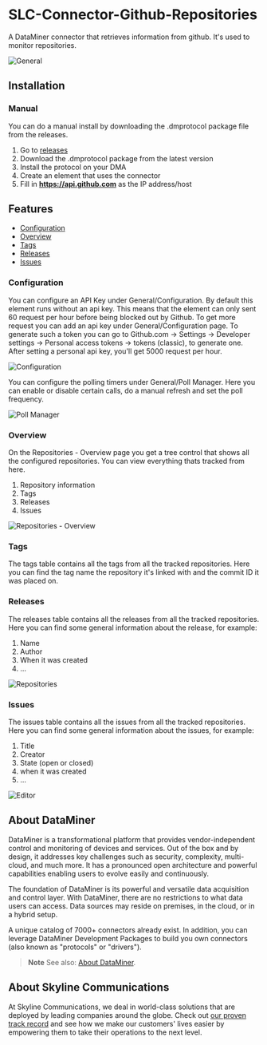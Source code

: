 # SLC-Connector-Github-Repositories

A DataMiner connector that retrieves information from github. It's used to monitor repositories.

![General](Documentation/GeneralPage.png)

## Installation

### Manual
You can do a manual install by downloading the .dmprotocol package file from the releases.
1. Go to [releases](https://github.com/SkylineCommunications/SLC-Connector-Github-Repositories/releases)
1. Download the .dmprotocol package from the latest version
1. Install the protocol on your DMA
1. Create an element that uses the connector
1. Fill in **https://api.github.com** as the IP address/host

## Features

- [Configuration](#configuration)
- [Overview](#overview)
- [Tags](#tags)
- [Releases](#releases)
- [Issues](#issues)

### Configuration
You can configure an API Key under General/Configuration. By default this element runs without an api key. This means that the element can only sent 60 request per hour before being blocked out by Github.
To get more request you can add an api key under General/Configuration page. To generate such a token you can go to Github.com -> Settings -> Developer settings -> Personal access tokens -> tokens (classic), to generate one. After setting a personal api key, you'll get 5000 request per hour.

![Configuration](Documentation/General_ConfigurationPage.png)


You can configure the polling timers under General/Poll Manager. Here you can enable or disable certain calls, do a manual refresh and set the poll frequency.

![Poll Manager](Documentation/General_PollManagerPage.png)


### Overview
On the Repositories - Overview page you get a tree control that shows all the configured repositories. You can view everything thats tracked from here. 
1. Repository information
1. Tags
1. Releases
1. Issues

![Repositories - Overview](Documentation/RepositoriesOverviewPage.png)

### Tags
The tags table contains all the tags from all the tracked repositories. Here you can find the tag name the repository it's linked with and the commit ID it was placed on.

### Releases 
The releases table contains all the releases from all the tracked repositories. Here you can find some general information about the release, for example: 
1. Name
1. Author
1. When it was created
1. ...

![Repositories](Documentation/RepositoriesPage.png)

### Issues
The issues table contains all the issues from all the tracked repositories. Here you can find some general information about the issues, for example:
1. Title
1. Creator
1. State (open or closed)
1. when it was created
1. ...

![Editor](Documentation/IssuesPage.png)

## About DataMiner

DataMiner is a transformational platform that provides vendor-independent control and monitoring of devices and services. 
Out of the box and by design, it addresses key challenges such as security, complexity, multi-cloud, and much more. 
It has a pronounced open architecture and powerful capabilities enabling users to evolve easily and continuously.

The foundation of DataMiner is its powerful and versatile data acquisition and control layer. 
With DataMiner, there are no restrictions to what data users can access. 
Data sources may reside on premises, in the cloud, or in a hybrid setup.

A unique catalog of 7000+ connectors already exist. 
In addition, you can leverage DataMiner Development Packages to build you own connectors (also known as "protocols" or "drivers").

> **Note**
> See also: [About DataMiner](https://aka.dataminer.services/about-dataminer).

## About Skyline Communications

At Skyline Communications, we deal in world-class solutions that are deployed by leading companies around the globe. 
Check out [our proven track record](https://aka.dataminer.services/about-skyline) and see how we make our customers' lives easier by empowering them to take their operations to the next level.